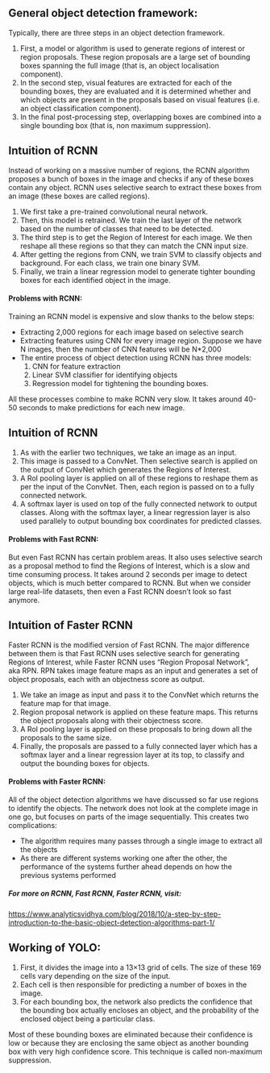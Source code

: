 ## General object detection framework:

Typically, there are three steps in an object detection framework.

1. First, a model or algorithm is used to generate regions of interest or region proposals. These region proposals are a large set of bounding boxes spanning the full image (that is, an object localisation component).
2. In the second step, visual features are extracted for each of the bounding boxes, they are evaluated and it is determined whether and which objects are present in the proposals based on visual features (i.e. an object classification component).
3. In the final post-processing step, overlapping boxes are combined into a single bounding box (that is, non maximum suppression).

## Intuition of RCNN

Instead of working on a massive number of regions, the RCNN algorithm proposes a bunch of boxes in the image and checks if any of these boxes contain any object. RCNN uses selective search to extract these boxes from an image (these boxes are called regions).

1. We first take a pre-trained convolutional neural network.
2. Then, this model is retrained. We train the last layer of the network based on the number of classes that need to be detected.
3. The third step is to get the Region of Interest for each image. We then reshape all these regions so that they can match the CNN input size.
4. After getting the regions from CNN, we train SVM to classify objects and background. For each class, we train one binary SVM.
5. Finally, we train a linear regression model to generate tighter bounding boxes for each identified object in the image.

#### Problems with RCNN:
Training an RCNN model is expensive and slow thanks to the below steps:

* Extracting 2,000 regions for each image based on selective search
* Extracting features using CNN for every image region. Suppose we have N images, then the number of CNN features will be N*2,000
* The entire process of object detection using RCNN has three models:
  1. CNN for feature extraction
  2. Linear SVM classifier for identifying objects
  3. Regression model for tightening the bounding boxes.

All these processes combine to make RCNN very slow. It takes around 40-50 seconds to make predictions for each new image.

## Intuition of RCNN

1. As with the earlier two techniques, we take an image as an input.
2. This image is passed to a ConvNet. Then selective search is applied on the output of ConvNet which generates the Regions of Interest.
3. A RoI pooling layer is applied on all of these regions to reshape them as per the input of the ConvNet. Then, each region is passed on to a fully connected network.
4. A softmax layer is used on top of the fully connected network to output classes. Along with the softmax layer, a linear regression layer is also used parallely to output bounding box coordinates for predicted classes.

#### Problems with Fast RCNN:

But even Fast RCNN has certain problem areas. It also uses selective search as a proposal method to find the Regions of Interest, which is a slow and time consuming process. It takes around 2 seconds per image to detect objects, which is much better compared to RCNN. But when we consider large real-life datasets, then even a Fast RCNN doesn’t look so fast anymore.

## Intuition of Faster RCNN

Faster RCNN is the modified version of Fast RCNN. The major difference between them is that Fast RCNN uses selective search for generating Regions of Interest, while Faster RCNN uses “Region Proposal Network”, aka RPN. RPN takes image feature maps as an input and generates a set of object proposals, each with an objectness score as output.

1. We take an image as input and pass it to the ConvNet which returns the feature map for that image.
2. Region proposal network is applied on these feature maps. This returns the object proposals along with their objectness score.
3. A RoI pooling layer is applied on these proposals to bring down all the proposals to the same size.
4. Finally, the proposals are passed to a fully connected layer which has a softmax layer and a linear regression layer at its top, to classify and output the bounding boxes for objects.

#### Problems with Faster RCNN:
All of the object detection algorithms we have discussed so far use regions to identify the objects. The network does not look at the complete image in one go, but focuses on parts of the image sequentially. This creates two complications:

* The algorithm requires many passes through a single image to extract all the objects
* As there are different systems working one after the other, the performance of the systems further ahead depends on how the previous systems performed

##### For more on RCNN, Fast RCNN, Faster RCNN, visit: 
https://www.analyticsvidhya.com/blog/2018/10/a-step-by-step-introduction-to-the-basic-object-detection-algorithms-part-1/

## Working of YOLO:

1. First, it divides the image into a 13×13 grid of cells. The size of these 169 cells vary depending on the size of the input.
2. Each cell is then responsible for predicting a number of boxes in the image.
3. For each bounding box, the network also predicts the confidence that the bounding box actually encloses an object, and the probability of the enclosed object being a particular class.

Most of these bounding boxes are eliminated because their confidence is low or because they are enclosing the same object as another bounding box with very high confidence score. This technique is called non-maximum suppression.